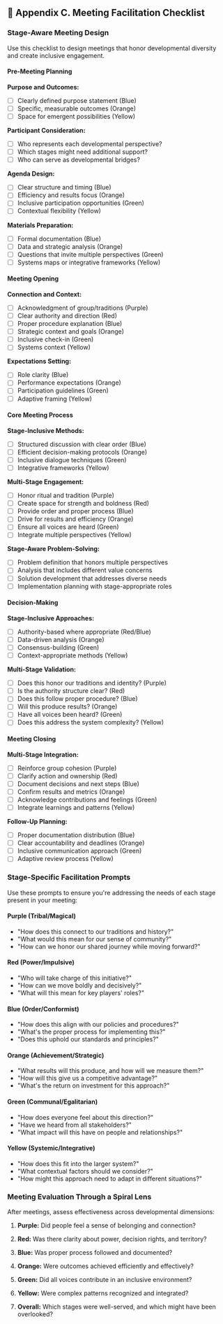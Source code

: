 ## 📘 Appendix C. Meeting Facilitation Checklist

### Stage-Aware Meeting Design

Use this checklist to design meetings that honor developmental diversity and create inclusive engagement.

#### Pre-Meeting Planning

**Purpose and Outcomes:**
- [ ] Clearly defined purpose statement (Blue)
- [ ] Specific, measurable outcomes (Orange)
- [ ] Space for emergent possibilities (Yellow)

**Participant Consideration:**
- [ ] Who represents each developmental perspective?
- [ ] Which stages might need additional support?
- [ ] Who can serve as developmental bridges?

**Agenda Design:**
- [ ] Clear structure and timing (Blue)
- [ ] Efficiency and results focus (Orange)
- [ ] Inclusive participation opportunities (Green)
- [ ] Contextual flexibility (Yellow)

**Materials Preparation:**
- [ ] Formal documentation (Blue)
- [ ] Data and strategic analysis (Orange)
- [ ] Questions that invite multiple perspectives (Green)
- [ ] Systems maps or integrative frameworks (Yellow)

#### Meeting Opening

**Connection and Context:**
- [ ] Acknowledgment of group/traditions (Purple)
- [ ] Clear authority and direction (Red)
- [ ] Proper procedure explanation (Blue)
- [ ] Strategic context and goals (Orange)
- [ ] Inclusive check-in (Green)
- [ ] Systems context (Yellow)

**Expectations Setting:**
- [ ] Role clarity (Blue)
- [ ] Performance expectations (Orange)
- [ ] Participation guidelines (Green)
- [ ] Adaptive framing (Yellow)

#### Core Meeting Process

**Stage-Inclusive Methods:**
- [ ] Structured discussion with clear order (Blue)
- [ ] Efficient decision-making protocols (Orange)
- [ ] Inclusive dialogue techniques (Green)
- [ ] Integrative frameworks (Yellow)

**Multi-Stage Engagement:**
- [ ] Honor ritual and tradition (Purple)
- [ ] Create space for strength and boldness (Red)
- [ ] Provide order and proper process (Blue)
- [ ] Drive for results and efficiency (Orange)
- [ ] Ensure all voices are heard (Green)
- [ ] Integrate multiple perspectives (Yellow)

**Stage-Aware Problem-Solving:**
- [ ] Problem definition that honors multiple perspectives
- [ ] Analysis that includes different value concerns
- [ ] Solution development that addresses diverse needs
- [ ] Implementation planning with stage-appropriate roles

#### Decision-Making

**Stage-Inclusive Approaches:**
- [ ] Authority-based where appropriate (Red/Blue)
- [ ] Data-driven analysis (Orange)
- [ ] Consensus-building (Green)
- [ ] Context-appropriate methods (Yellow)

**Multi-Stage Validation:**
- [ ] Does this honor our traditions and identity? (Purple)
- [ ] Is the authority structure clear? (Red)
- [ ] Does this follow proper procedure? (Blue)
- [ ] Will this produce results? (Orange)
- [ ] Have all voices been heard? (Green)
- [ ] Does this address the system complexity? (Yellow)

#### Meeting Closing

**Multi-Stage Integration:**
- [ ] Reinforce group cohesion (Purple)
- [ ] Clarify action and ownership (Red)
- [ ] Document decisions and next steps (Blue)
- [ ] Confirm results and metrics (Orange)
- [ ] Acknowledge contributions and feelings (Green)
- [ ] Integrate learnings and patterns (Yellow)

**Follow-Up Planning:**
- [ ] Proper documentation distribution (Blue)
- [ ] Clear accountability and deadlines (Orange)
- [ ] Inclusive communication approach (Green)
- [ ] Adaptive review process (Yellow)

### Stage-Specific Facilitation Prompts

Use these prompts to ensure you're addressing the needs of each stage present in your meeting:

#### Purple (Tribal/Magical)
- "How does this connect to our traditions and history?"
- "What would this mean for our sense of community?"
- "How can we honor our shared journey while moving forward?"

#### Red (Power/Impulsive)
- "Who will take charge of this initiative?"
- "How can we move boldly and decisively?"
- "What will this mean for key players' roles?"

#### Blue (Order/Conformist)
- "How does this align with our policies and procedures?"
- "What's the proper process for implementing this?"
- "Does this uphold our standards and principles?"

#### Orange (Achievement/Strategic)
- "What results will this produce, and how will we measure them?"
- "How will this give us a competitive advantage?"
- "What's the return on investment for this approach?"

#### Green (Communal/Egalitarian)
- "How does everyone feel about this direction?"
- "Have we heard from all stakeholders?"
- "What impact will this have on people and relationships?"

#### Yellow (Systemic/Integrative)
- "How does this fit into the larger system?"
- "What contextual factors should we consider?"
- "How might this approach need to adapt in different situations?"

### Meeting Evaluation Through a Spiral Lens

After meetings, assess effectiveness across developmental dimensions:

1. **Purple:** Did people feel a sense of belonging and connection?

2. **Red:** Was there clarity about power, decision rights, and territory?

3. **Blue:** Was proper process followed and documented?

4. **Orange:** Were outcomes achieved efficiently and effectively?

5. **Green:** Did all voices contribute in an inclusive environment?

6. **Yellow:** Were complex patterns recognized and integrated?

7. **Overall:** Which stages were well-served, and which might have been overlooked?

